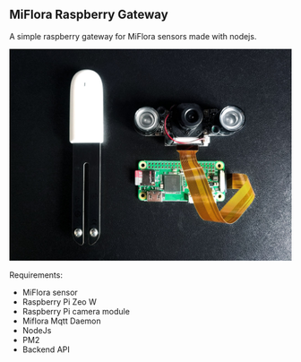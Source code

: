 MiFlora Raspberry Gateway
-------------------------

A simple raspberry gateway for MiFlora sensors made with nodejs.

![Raspberry Pi Zero](raspberry.jpg)

Requirements:

- MiFlora sensor
- Raspberry Pi Zeo W
- Raspberry Pi camera module
- Miflora Mqtt Daemon
- NodeJs
- PM2
- Backend API
